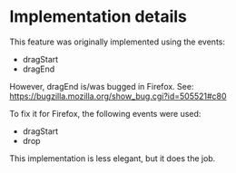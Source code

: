 # Implementation details

This feature was originally implemented using the events:
- dragStart
- dragEnd

However, dragEnd is/was bugged in Firefox.
See: https://bugzilla.mozilla.org/show_bug.cgi?id=505521#c80

To fix it for Firefox, the following events were used:
- dragStart
- drop

This implementation is less elegant, but it does the job.
